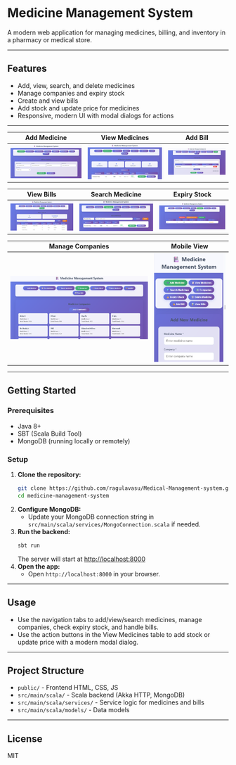 # Medicine Management System

A modern web application for managing medicines, billing, and inventory in a pharmacy or medical store.

---

## Features
- Add, view, search, and delete medicines
- Manage companies and expiry stock
- Create and view bills
- Add stock and update price for medicines
- Responsive, modern UI with modal dialogs for actions

---
| Add Medicine | View Medicines | Add Bill |
|--------------|----------------|----------|
| ![](screenshots/add-medicine.png) | ![](screenshots/view-medicines.png) | ![](screenshots/add-bill.png) |

| View Bills | Search Medicine | Expiry Stock |
|------------|--------------|--------------|
| ![](screenshots/view-bills.png) | ![](screenshots/search-medicine.png) | ![](screenshots/expiry-stock.png) |

| Manage Companies | Mobile View |
|------------------|-----------|
| ![](screenshots/manage-companies.png) | ![](screenshots/mobile-view.png) |

---

## Getting Started

### Prerequisites
- Java 8+
- SBT (Scala Build Tool)
- MongoDB (running locally or remotely)

### Setup
1. **Clone the repository:**
   ```bash
   git clone https://github.com/ragulavasu/Medical-Management-system.git
   cd medicine-management-system
   ```
2. **Configure MongoDB:**
   - Update your MongoDB connection string in `src/main/scala/services/MongoConnection.scala` if needed.
3. **Run the backend:**
   ```bash
   sbt run
   ```
   The server will start at [http://localhost:8000](http://localhost:8000)
4. **Open the app:**
   - Open `http://localhost:8000` in your browser.

---

## Usage
- Use the navigation tabs to add/view/search medicines, manage companies, check expiry stock, and handle bills.
- Use the action buttons in the View Medicines table to add stock or update price with a modern modal dialog.

---

## Project Structure
- `public/` - Frontend HTML, CSS, JS
- `src/main/scala/` - Scala backend (Akka HTTP, MongoDB)
- `src/main/scala/services/` - Service logic for medicines and bills
- `src/main/scala/models/` - Data models

---

## License
MIT 
